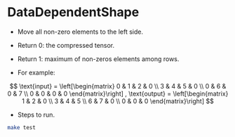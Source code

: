 # DataDependentShape

+ Move all non-zero elements to the left side.

+ Return 0: the compressed tensor.

+ Return 1: maximum of non-zeros elements among rows.

+ For example:

$$
\text{input} =
\left[\begin{matrix}
    0 & 1 & 2 & 0 \\ 3 & 4 & 5 & 0 \\ 0 & 6 & 0 & 7 \\ 0 & 0 & 0 & 0
\end{matrix}\right]
,
\text{output} =
\left[\begin{matrix}
    1 & 2 & 0 \\ 3 & 4 & 5 \\ 6 & 7 & 0 \\ 0 & 0 & 0
\end{matrix}\right]
$$

+ Steps to run.

```bash
make test
```
